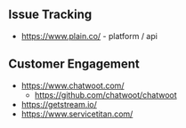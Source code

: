 

## Issue Tracking
* https://www.plain.co/ - platform / api

## Customer Engagement
* https://www.chatwoot.com/
    * https://github.com/chatwoot/chatwoot
* https://getstream.io/
* https://www.servicetitan.com/